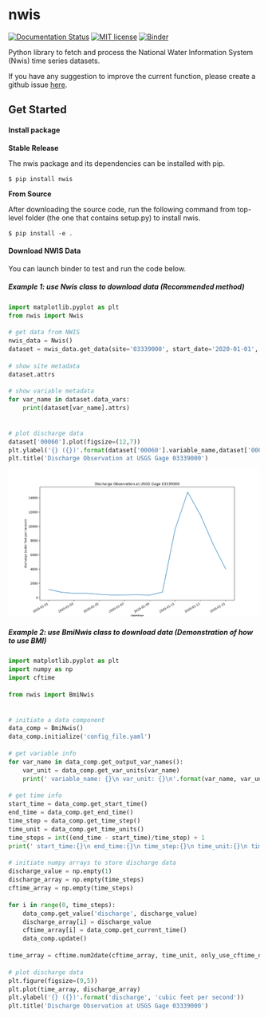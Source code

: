 # nwis
[![Documentation Status](https://readthedocs.org/projects/nwis/badge/?version=latest)](https://nwis.readthedocs.io/en/latest/?badge=latest)
[![MIT license](https://img.shields.io/badge/License-MIT-blue.svg)](https://github.com/gantian127/nwis/blob/master/LICENSE.txt)
[![Binder](https://mybinder.org/badge_logo.svg)](https://mybinder.org/v2/gh/gantian127/nwis/master?filepath=notebooks%2Fnwis.ipynb)



Python library to fetch and process the National Water Information System (Nwis) time series datasets. 

If you have any suggestion to improve the current function, please create a github issue 
[here](https://github.com/gantian127/nwis/issues).
## Get Started



#### Install package

**Stable Release**

The nwis package and its dependencies can be installed with pip.
```
$ pip install nwis
```

**From Source**

After downloading the source code, run the following command from top-level folder 
(the one that contains setup.py) to install nwis.
```
$ pip install -e .
```

#### Download NWIS Data
You can launch binder to test and run the code below.

##### Example 1: use Nwis class to download data (Recommended method)

```python
import matplotlib.pyplot as plt
from nwis import Nwis

# get data from NWIS
nwis_data = Nwis()
dataset = nwis_data.get_data(site='03339000', start_date='2020-01-01', end_date='2020-01-15', data_type='dv')

# show site metadata
dataset.attrs

# show variable metadata
for var_name in dataset.data_vars:
    print(dataset[var_name].attrs)
    

# plot discharge data
dataset['00060'].plot(figsize=(12,7))
plt.ylabel('{} ({})'.format(dataset['00060'].variable_name,dataset['00060'].variable_unit))
plt.title('Discharge Observation at USGS Gage 03339000')
```
![ts_plot](docs/source/_static/ts_plot.png)

##### Example 2: use BmiNwis class to download data (Demonstration of how to use BMI)

```python
import matplotlib.pyplot as plt
import numpy as np
import cftime

from nwis import BmiNwis


# initiate a data component
data_comp = BmiNwis()
data_comp.initialize('config_file.yaml')

# get variable info
for var_name in data_comp.get_output_var_names():
    var_unit = data_comp.get_var_units(var_name)
    print(' variable_name: {}\n var_unit: {}\n'.format(var_name, var_unit))

# get time info
start_time = data_comp.get_start_time()
end_time = data_comp.get_end_time()
time_step = data_comp.get_time_step()
time_unit = data_comp.get_time_units()
time_steps = int((end_time - start_time)/time_step) + 1
print(' start_time:{}\n end_time:{}\n time_step:{}\n time_unit:{}\n time_steps:{}\n'.format(start_time, end_time, time_step, time_unit, time_steps))

# initiate numpy arrays to store discharge data
discharge_value = np.empty(1)
discharge_array = np.empty(time_steps)
cftime_array = np.empty(time_steps)

for i in range(0, time_steps):
    data_comp.get_value('discharge', discharge_value)
    discharge_array[i] = discharge_value
    cftime_array[i] = data_comp.get_current_time()
    data_comp.update()

time_array = cftime.num2date(cftime_array, time_unit, only_use_cftime_datetimes=False, only_use_python_datetimes=True)

# plot discharge data
plt.figure(figsize=(9,5))
plt.plot(time_array, discharge_array)
plt.ylabel('{} ({})'.format('discharge', 'cubic feet per second'))
plt.title('Discharge Observation at USGS Gage 03339000')
```

